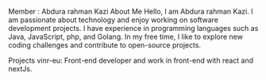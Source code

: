 Member : Abdura rahman Kazi
About Me
Hello, I am Abdura rahman Kazi. I am passionate about technology and enjoy working on software development projects. I have experience in programming languages such as Java, JavaScript, php, and Golang. In my free time, I like to explore new coding challenges and contribute to open-source projects.

Projects
vinr-eu: Front-end developer and work in front-end with react and nextJs.
